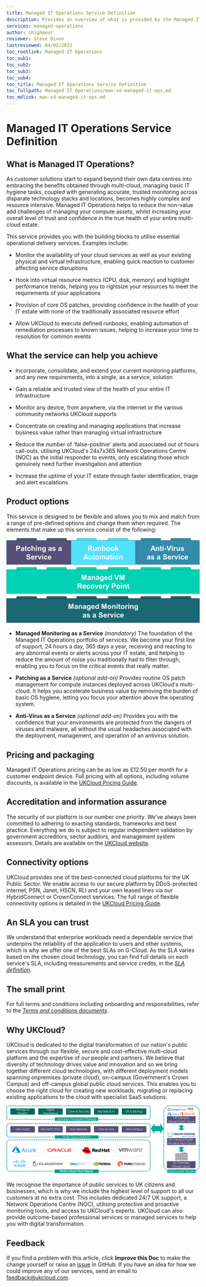 ```yaml
---
title: Managed IT Operations Service Definition
description: Provides an overview of what is provided by the Managed IT Operations service
services: managed-operations
author: shighmoor
reviewer: Steve Dixon
lastreviewed: 04/02/2022
toc_rootlink: Managed IT Operations
toc_sub1: 
toc_sub2:
toc_sub3:
toc_sub4:
toc_title: Managed IT Operations Service Definition
toc_fullpath: Managed IT Operations/man-sd-managed-it-ops.md
toc_mdlink: man-sd-managed-it-ops.md
---
```


# Managed IT Operations Service Definition

## What is Managed IT Operations?

As customer solutions start to expand beyond their own data centres into embracing the benefits obtained through multi-cloud, managing basic IT hygiene tasks, coupled with generating accurate, trusted monitoring across disparate technology stacks and locations, becomes highly complex and resource intensive. Managed IT Operations helps to reduce the non-value add challenges of managing your compute assets, whilst increasing your overall level of trust and confidence in the true health of your entire multi-cloud estate.

This service provides you with the building blocks to utilise essential operational delivery services. Examples include:

- Monitor the availability of your cloud services as well as your existing physical and virtual infrastructure, enabling quick reaction to customer affecting service disruptions

- Hook into virtual resource metrics (CPU, disk, memory) and highlight performance trends, helping you to rightsize your resources to meet the requirements of your applications

- Provision of core OS patches, providing confidence in the health of your IT estate with none of the traditionally associated resource effort

- Allow UKCloud to execute defined runbooks, enabling automation of remediation processes to known issues, helping to increase your time to resolution for common events

## What the service can help you achieve

- Incorporate, consolidate, and extend your current monitoring platforms, and any new requirements, into a single, as a service, solution

- Gain a reliable and trusted view of the health of your entire IT infrastructure

- Monitor any device, from anywhere, via the internet or the various community networks UKCloud supports

- Concentrate on creating and managing applications that increase business value rather than managing virtual infrastructure

- Reduce the number of 'false-positive' alerts and associated out of hours call-outs, utilising UKCloud's 24x7x365 Network Operations Centre (NOC) as the initial responder to events, only escalating those which genuinely need further investigation and attention

- Increase the uptime of your IT estate through faster identification, triage and alert escalations

## Product options

This service is designed to be flexible and allows you to mix and match from a range of pre-defined options and change them when required. The elements that make up this service consist of the following:

<div style="text-align:center"><img alt="Managed IT Operations product options" src="images/man-sd-managed-it-ops.png" /></div>

- **Managed Monitoring as a Service** *(mandatory)* The foundation of the Managed IT Operations portfolio of services. We become your first line of support, 24 hours a day, 365 days a year, receiving and reacting to any abnormal events or alerts across your IT estate, and helping to reduce the amount of noise you traditionally had to filter through, enabling you to focus on the critical events that really matter.

- **Patching as a Service** *(optional add-on)* Provides routine OS patch management for compute instances deployed across UKCloud's multi-cloud. It helps you accelerate business value by removing the burden of basic OS hygiene, letting you focus your attention above the operating system.

- **Anti-Virus as a Service** *(optional add-on)* Provides you with the confidence that your environments are protected from the dangers of viruses and malware, all without the usual headaches associated with the deployment, management, and operation of an antivirus solution.

## Pricing and packaging

Managed IT Operations pricing can be as low as £12.50 per month for a customer endpoint device. Full pricing with all options, including volume discounts, is available in the [UKCloud Pricing Guide](https://ukcloud.com/pricing-guide).

## Accreditation and information assurance

The security of our platform is our number one priority. We've always been committed to adhering to exacting standards, frameworks and best practice. Everything we do is subject to regular independent validation by government accreditors, sector auditors, and management system assessors. Details are available on the [UKCloud website](https://ukcloud.com/governance/).

## Connectivity options

UKCloud provides one of the best-connected cloud platforms for the UK Public Sector.  We enable access to our secure platform by DDoS-protected internet, PSN, Janet, HSCN, RLI and your own leased lines via our HybridConnect or CrownConnect services. The full range of flexible connectivity options is detailed in the [UKCloud Pricing Guide](https://ukcloud.com/pricing-guide).

## An SLA you can trust

We understand that enterprise workloads need a dependable service that underpins the reliability of the application to users and other systems, which is why we offer one of the best SLAs on G-Cloud. As the SLA varies based on the chosen cloud technology, you can find full details on each service's SLA, including measurements and service credits, in the [*SLA definition*](../other/other-ref-sla-definition.md).

## The small print

For full terms and conditions including onboarding and responsibilities, refer to the [*Terms and conditions documents*](../other/other-ref-terms-and-conditions.md).

## Why UKCloud?

UKCloud is dedicated to the digital transformation of our nation's public services through our flexible, secure and cost-effective multi-cloud platform and the expertise of our people and partners. We believe that diversity of technology drives value and innovation and so we bring together different cloud technologies, with different deployment models spanning onpremises (private cloud), on-campus (Government's Crown Campus) and off-campus global public cloud services. This enables you to choose the right cloud for creating new workloads, migrating or replacing existing applications to the cloud with specialist SaaS solutions.

![UKCloud services](images/ukc-services-g12.png)

We recognise the importance of public services to UK citizens and businesses, which is why we include the highest level of support to all our customers at no extra cost. This includes dedicated 24/7 UK support, a Network Operations Centre (NOC), utilising protective and proactive monitoring tools, and access to UKCloud's experts. UKCloud can also provide outcome-based professional services or managed services to help you with digital transformation.

## Feedback

If you find a problem with this article, click **Improve this Doc** to make the change yourself or raise an [issue](https://github.com/UKCloud/documentation/issues) in GitHub. If you have an idea for how we could improve any of our services, send an email to <feedback@ukcloud.com>.
